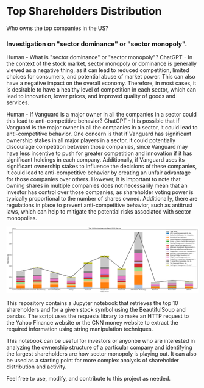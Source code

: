 # Top Shareholders Distribution
Who owns the top companies in the US?
### Investigation on "sector dominance" or "sector monopoly".
Human - What is "sector dominance" or "sector monopoly"?
ChatGPT - In the context of the stock market, sector monopoly or dominance is generally viewed as a negative thing, as it can lead to reduced competition, limited choices for consumers, and potential abuse of market power. This can also have a negative impact on the overall economy. Therefore, in most cases, it is desirable to have a healthy level of competition in each sector, which can lead to innovation, lower prices, and improved quality of goods and services.

Human - If Vanguard is a major owner in all the companies in a sector could this lead to anti-competitive behavior?
ChatGPT - It is possible that if Vanguard is the major owner in all the companies in a sector, it could lead to anti-competitive behavior. One concern is that if Vanguard has significant ownership stakes in all major players in a sector, it could potentially discourage competition between those companies, since Vanguard may have less incentive to push for greater competition and innovation if it has significant holdings in each company. Additionally, if Vanguard uses its significant ownership stakes to influence the decisions of these companies, it could lead to anti-competitive behavior by creating an unfair advantage for those companies over others. However, it is important to note that owning shares in multiple companies does not necessarily mean that an investor has control over those companies, as shareholder voting power is typically proportional to the number of shares owned. Additionally, there are regulations in place to prevent anti-competitive behavior, such as antitrust laws, which can help to mitigate the potential risks associated with sector monopolies.

![Top 10 Stockholders in Each GICS Sector](/img/top_10_stockholders.png)

This repository contains a Jupyter notebook that retrieves the top 10 shareholders and for a given stock symbol using the BeautifulSoup and pandas. The script uses the requests library to make an HTTP request to the Yahoo Finance website or the CNN money website to extract the required information using string manipulation techniques.

This notebook can be useful for investors or anyonbe who are interested in analyzing the ownership structure of a particular company and identifying the largest shareholders are how sector monopoly is playing out. It can also be used as a starting point for more complex analysis of shareholder distribution and activity.

Feel free to use, modify, and contribute to this project as needed.